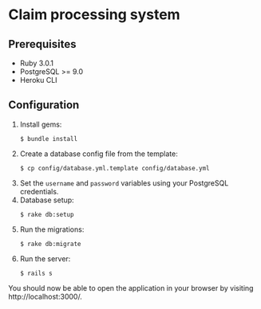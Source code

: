 # Claim processing system

## Prerequisites

* Ruby 3.0.1
* PostgreSQL >= 9.0
* Heroku CLI

## Configuration

1. Install gems:
   ```
   $ bundle install
   ```
2. Create a database config file from the template:
   ```
   $ cp config/database.yml.template config/database.yml
   ```
3. Set the `username` and `password` variables using
   your PostgreSQL credentials.
4. Database setup:
   ```
   $ rake db:setup
   ```
5. Run the migrations:
   ```
   $ rake db:migrate
   ```
6. Run the server:
   ```
   $ rails s
   ```

You should now be able to open the application in your browser by visiting http://localhost:3000/.
